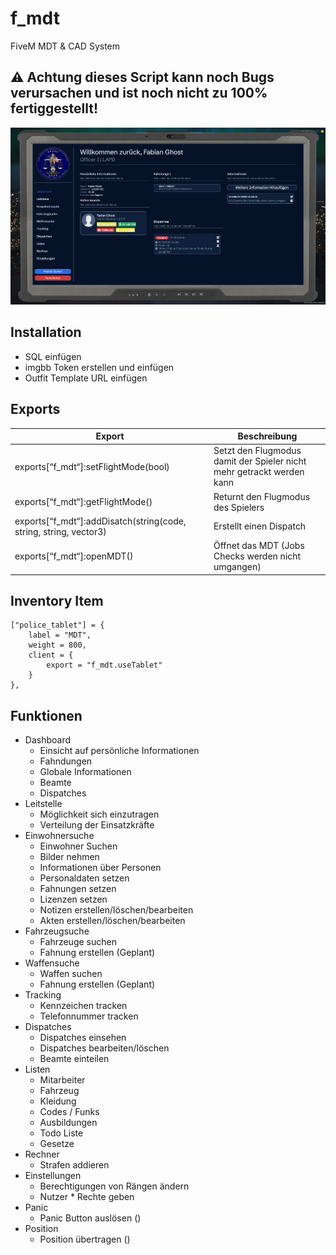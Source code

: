 # f_mdt
FiveM MDT &amp; CAD System

## ⚠️ Achtung dieses Script kann noch Bugs verursachen und ist noch nicht zu 100% fertiggestellt!

![MDT](./images/dashboard.png)


## Installation
 - SQL einfügen
 - imgbb Token erstellen und einfügen
 - Outfit Template URL einfügen

## Exports
| Export             | Beschreibung |
| ----------------- | ------------------------------------------------------------------ | 
| exports[“f_mdt“]:setFlightMode(bool) | Setzt den Flugmodus damit der Spieler nicht mehr getrackt werden kann |
| exports[“f_mdt“]:getFlightMode() | Returnt den Flugmodus des Spielers |
| exports[“f_mdt“]:addDisatch(string(code, string, string, vector3) | Erstellt einen Dispatch |
| exports[“f_mdt“]:openMDT() | Öffnet das MDT (Jobs Checks werden nicht umgangen) |

## Inventory Item
```
["police_tablet"] = {
    label = "MDT",
    weight = 800,
    client = {
        export = "f_mdt.useTablet"
    }
},
```

## Funktionen
- Dashboard
  - Einsicht auf persönliche Informationen
  - Fahndungen
  - Globale Informationen
  - Beamte
  - Dispatches
- Leitstelle
  - Möglichkeit sich einzutragen
  - Verteilung der Einsatzkräfte
- Einwohnersuche
  - Einwohner Suchen
  - Bilder nehmen
  - Informationen über Personen
  - Personaldaten setzen
  - Fahnungen setzen
  - Lizenzen setzen
  - Notizen erstellen/löschen/bearbeiten
  - Akten erstellen/löschen/bearbeiten
- Fahrzeugsuche
  - Fahrzeuge suchen
  - Fahnung erstellen (Geplant)
- Waffensuche
  - Waffen suchen
  - Fahnung erstellen (Geplant)
- Tracking
  - Kennzeichen tracken
  - Telefonnummer tracken
- Dispatches
  - Dispatches einsehen
  - Dispatches bearbeiten/löschen
  - Beamte einteilen
- Listen
  - Mitarbeiter 
  - Fahrzeug 
  - Kleidung
  - Codes / Funks
  - Ausbildungen
  - Todo Liste
  - Gesetze
- Rechner
  - Strafen addieren
- Einstellungen
  - Berechtigungen von Rängen ändern
  - Nutzer * Rechte geben
- Panic
  - Panic Button auslösen ()
- Position
  - Position übertragen ()

